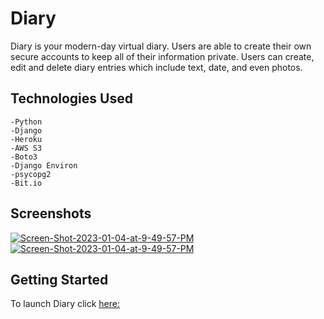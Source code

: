 # Diary 

Diary is your modern-day virtual diary. Users are able to create their own secure accounts to keep all of their information private. Users can create, edit and delete diary entries which include text, date, and even photos. 


## Technologies Used 

    -Python
    -Django
    -Heroku
    -AWS S3
    -Boto3
    -Django Environ
    -psycopg2
    -Bit.io


## Screenshots

<a href="https://imgur.com/SpFePeE"><img src="https://imgur.com/SpFePeE" alt="Screen-Shot-2023-01-04-at-9-49-57-PM" border="0"></a>
<a href="https://imgur.com/BVYy00r"><img src="https://imgur.com/BVYy00r" alt="Screen-Shot-2023-01-04-at-9-49-57-PM" border="0"></a>


## Getting Started 

To launch Diary click [here:](https://reiny-diary.herokuapp.com/)
